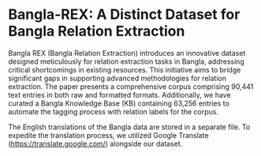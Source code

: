 # Bangla-REX: A Distinct Dataset for Bangla Relation Extraction
Bangla REX (Bangla Relation Extraction) introduces an innovative dataset designed meticulously for relation extraction tasks in Bangla, addressing critical shortcomings in existing resources. This initiative aims to bridge significant gaps in supporting advanced methodologies for relation extraction. The paper presents a comprehensive corpus comprising 90,441 text entries in both raw and formatted formats. Additionally, we have curated a Bangla Knowledge Base (KB) containing 63,256 entries to automate the tagging process with relation labels for the corpus. 

The English translations of the Bangla data are stored in a separate file. To expedite the translation process, we utilized Google Translate (https://translate.google.com/) alongside our dataset.
